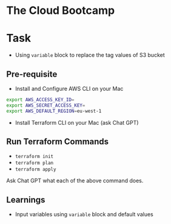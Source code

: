 # The Cloud Bootcamp

# Task

- Using `variable` block to replace the tag values of S3 bucket

## Pre-requisite

- Install and Configure AWS CLI on your Mac

```sh
export AWS_ACCESS_KEY_ID=
export AWS_SECRET_ACCESS_KEY=
export AWS_DEFAULT_REGION=eu-west-1
```

- Install Terraform CLI on your Mac (ask Chat GPT)

## Run Terraform Commands

- `terraform init`
- `terraform plan`
- `terraform apply`

Ask Chat GPT what each of the above command does.

## Learnings

- Input variables using `variable` block and default values
